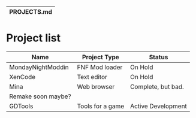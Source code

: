 |PROJECTS.md|
|-----------|

# Project list
|Name|Project Type|Status|
|----|------------|------|
|MondayNightModdin|FNF Mod loader|On Hold|
|XenCode|Text editor|On Hold|
|Mina|Web browser|Complete, but bad.
Remake soon maybe?|
|GDTools|Tools for a game|Active Development|
